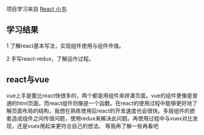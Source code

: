 项目学习来自 [React 小书](http://huziketang.com/books/react/).


## 学习结果

1 了解react基本写法，实现组件使用与组件传值。

2 手写react-redux，了解运作过程。
## react与vue
vue上手是要比react快很多的，两个都是用组件来拼凑页面。vue的组件更像是普通的html页面，而react组件则像是一个函数。在react的使用过程中能够更好地了解页面布局的结构，我想在熟练使用后react的开发速度也会很快。多层组件的嵌套造成组件之间传值问题，使用redux来解决此问题。再使用过程中与vuex对比发现，还是vuex用起来更符合自己的想法。
等我再了解一些再看吧
